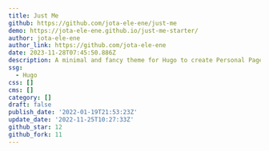 ```yaml
---
title: Just Me
github: https://github.com/jota-ele-ene/just-me
demo: https://jota-ele-ene.github.io/just-me-starter/
author: jota-ele-ene
author_link: https://github.com/jota-ele-ene
date: 2023-11-28T07:45:50.886Z
description: A minimal and fancy theme for Hugo to create Personal Pages.
ssg:
  - Hugo
css: []
cms: []
category: []
draft: false
publish_date: '2022-01-19T21:53:23Z'
update_date: '2022-11-25T10:27:33Z'
github_star: 12
github_fork: 11
---
```

